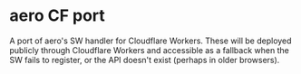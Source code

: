 # aero CF port

A port of aero's SW handler for Cloudflare Workers. These will be deployed publicly through Cloudflare Workers and accessible as a fallback when the SW fails to register, or the API doesn't exist (perhaps in older browsers).
